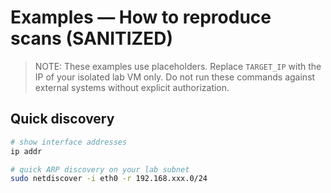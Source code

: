 # Examples — How to reproduce scans (SANITIZED)

> NOTE: These examples use placeholders. Replace `TARGET_IP` with the IP of your isolated lab VM only. Do not run these commands against external systems without explicit authorization.

## Quick discovery
```bash
# show interface addresses
ip addr

# quick ARP discovery on your lab subnet
sudo netdiscover -i eth0 -r 192.168.xxx.0/24
